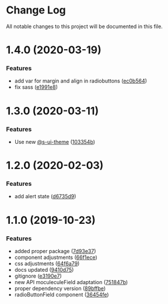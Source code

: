 # Change Log

All notable changes to this project will be documented in this file.

# 1.4.0 (2020-03-19)


### Features

* add var for margin and align in radiobuttons ([ec0b564](https://github.com/SUI-Components/sui-components/commit/ec0b564c3a7904f0055d10e7e20bed5e621d9fca))
* fix sass ([e1991e8](https://github.com/SUI-Components/sui-components/commit/e1991e80d5d9e9cfb24bc4f2743ff23f4c76978c))



# 1.3.0 (2020-03-11)


### Features

* Use new [@s-ui-theme](https://github.com/s-ui-theme) ([103354b](https://github.com/SUI-Components/sui-components/commit/103354bc230f0fa46d519757fe0a5897a3a02ee0))



# 1.2.0 (2020-02-03)


### Features

* add alert state ([d6735d9](https://github.com/SUI-Components/sui-components/commit/d6735d9b923f1f425662ed8a58a7eb8c22cc00a8))



# 1.1.0 (2019-10-23)


### Features

* added proper package ([7d93e37](https://github.com/SUI-Components/sui-components/commit/7d93e37d48b36a132b00e0db33bf20fbbe9d76e9))
* component adjustments ([66f1ece](https://github.com/SUI-Components/sui-components/commit/66f1ece70a6b942701430416ab7f6b50734397a8))
* css adjustments ([64f6a79](https://github.com/SUI-Components/sui-components/commit/64f6a7961a925ae9f4f0aaafd30b4af67f7a2c5a))
* docs updated ([9410d75](https://github.com/SUI-Components/sui-components/commit/9410d756918fb2fe51663ceefae263cff11abc87))
* gitignore ([e3190e7](https://github.com/SUI-Components/sui-components/commit/e3190e7d7bc5ba8150d73c112c3b25b3cb9a7c40))
* new API moculeculeField adaptation ([751847b](https://github.com/SUI-Components/sui-components/commit/751847bee26a8ecadcb206a8f7b74510c5436f4a))
* proper dependency version ([89bffbe](https://github.com/SUI-Components/sui-components/commit/89bffbe5ab2c4ad00d9ca0da58cf79f69b2ded8f))
* radioButtonField component ([36454fe](https://github.com/SUI-Components/sui-components/commit/36454fe17ce4d75f8da1fef3cfc249d4f777269b))



